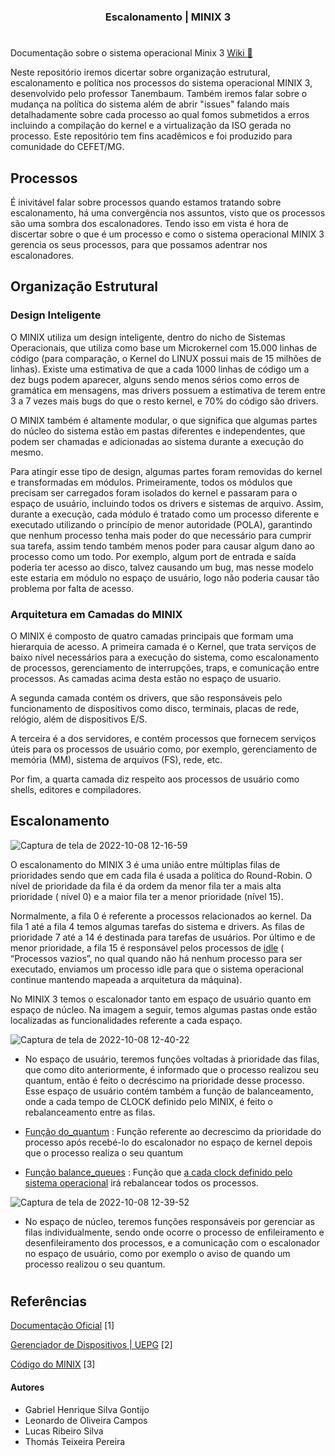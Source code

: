 <h3 align="center">	
Escalonamento | MINIX 3 <p>

</h3>

<h1></h1> 

Documentação sobre o sistema operacional Minix 3 [Wiki :scroll:](https://github.com/leonardo8787/minix-1-documentation/wiki/MINIX-3-%7C-Guia) 

Neste repositório iremos dicertar sobre organização estrutural, escalonamento e política nos processos do sistema operacional MINIX 3, desenvolvido pelo professor Tanembaum.
Também iremos falar sobre o mudança na política do sistema além de abrir "issues" falando mais detalhadamente sobre cada processo ao qual fomos submetidos a erros
incluindo a compilação do kernel e a virtualização da ISO gerada no processo. Este repositório tem fins acadêmicos e foi produzido para comunidade do CEFET/MG.

<h2>Processos</h2>

É inivitável falar sobre processos quando estamos tratando sobre escalonamento, há uma convergência nos assuntos, visto que os processos são uma sombra dos escalonadores. Tendo isso em vista é hora de discertar sobre o que é um processo e como o sistema operacional MINIX 3 gerencia os seus processos, para que possamos 
adentrar nos escalonadores. 

<h2>Organização Estrutural</h2>

<h3> Design Inteligente </h3> 
 
O MINIX utiliza um design inteligente, dentro do nicho de Sistemas Operacionais, que utiliza como base um Microkernel com 15.000 linhas de código (para comparação, o Kernel do LINUX possui mais de 15 milhões de linhas). Existe uma estimativa de que a cada 1000 linhas de código um a dez bugs podem aparecer, alguns sendo menos sérios como erros de gramática em mensagens, mas drivers possuem a estimativa de terem entre 3 a 7 vezes mais bugs do que o resto kernel, e 70% do código são drivers. 
 
O MINIX também é altamente modular, o que significa que algumas partes do núcleo do sistema estão em pastas diferentes e independentes, que podem ser chamadas e adicionadas ao sistema durante a execução do mesmo. 
 
Para atingir esse tipo de design, algumas partes foram removidas do kernel e transformadas em módulos. Primeiramente, todos os módulos que precisam ser carregados foram isolados do kernel e passaram para o espaço de usuário, incluindo todos os drivers e sistemas de arquivo. Assim, durante a execução, cada módulo é tratado como um processo diferente e executado utilizando o princípio de menor autoridade (POLA), garantindo que nenhum processo tenha mais poder do que necessário para cumprir sua tarefa, assim tendo também menos poder para causar algum dano ao processo como um todo. Por exemplo, algum port de entrada e saída poderia ter acesso ao disco, talvez causando um bug, mas nesse modelo este estaria em módulo no espaço de usuário, logo não poderia causar tão problema por falta de acesso. 
 
<h3> Arquitetura em Camadas do MINIX </h3> 
 
O MINIX é composto de quatro camadas principais que formam uma hierarquia de acesso. A primeira camada é o Kernel, que trata serviços de baixo nível necessários para a execução do sistema, como escalonamento de processos, gerenciamento de interrupções, traps, e comunicação entre processos. As camadas acima desta estão no espaço de usuario. 
 
A segunda camada contém os drivers, que são responsáveis pelo funcionamento de dispositivos como disco, terminais, placas de rede, relógio, além de dispositivos E/S. 
 
A terceira é a dos servidores, e contém processos que fornecem serviços úteis para os processos de usuário como, por exemplo, gerenciamento de memória (MM), sistema de arquivos (FS), rede, etc. 
 
Por fim, a quarta camada diz respeito aos processos de usuário como shells, editores e compiladores. 


<h2>Escalonamento</h2>

![Captura de tela de 2022-10-08 12-16-59](https://user-images.githubusercontent.com/78819692/195196906-5d5e0cfd-2cbd-4253-8714-acb1788139fd.png)


O escalonamento do MINIX 3 é uma união entre múltiplas filas de prioridades sendo que em cada fila é usada a política do Round-Robin. O nível de prioridade da fila é da ordem da menor fila ter a mais alta prioridade ( nível 0) e a maior fila ter a menor prioridade (nível 15).

Normalmente, a fila 0 é referente a processos relacionados ao kernel. Da fila 1 até a fila 4 temos algumas tarefas do sistema e drivers. As filas de prioridade 7 até a 14 é destinada para tarefas de usuários. Por último e de menor prioridade, a fila 15 é responsável pelos processos de [idle](https://github.com/leonardo8787/minix-1-documentation/blob/master/minix/kernel/proc.c#L45) ( “Processos vazios”, no qual quando não há nenhum processo para ser executado, enviamos um processo idle para que o sistema operacional continue mantendo mapeada a arquitetura da máquina).

No MINIX 3 temos o escalonador tanto em espaço de usuário quanto em espaço de núcleo. Na imagem a seguir, temos algumas pastas onde estão localizadas as funcionalidades referente a cada espaço.

![Captura de tela de 2022-10-08 12-40-22](https://user-images.githubusercontent.com/78819692/195197343-185bcd3e-8008-497b-bdfa-0eae2c918ec5.png)

- No espaço de usuário, teremos funções voltadas à prioridade das filas, que como dito anteriormente, é informado que o processo realizou seu quantum, então é feito o decréscimo na prioridade desse processo. Esse espaço de usuário contém também a função de balanceamento, onde a cada tempo de CLOCK definido pelo MINIX, é feito o rebalanceamento entre as filas.

- [Função do_quantum](https://github.com/leonardo8787/minix-1-documentation/blob/master/minix/servers/sched/schedule.c#L87)  : Função referente ao decrescimo da prioridade do processo após recebé-lo do escalonador no espaço de kernel depois que o processo realiza o seu quantum
- [Função balance_queues](https://github.com/leonardo8787/minix-1-documentation/blob/master/minix/servers/sched/schedule.c#L353) : Função que [a cada clock definido pelo sistema operacional](https://github.com/leonardo8787/minix-1-documentation/blob/master/minix/servers/sched/main.c#L47) irá rebalancear todos os processos.

![Captura de tela de 2022-10-08 12-39-52](https://user-images.githubusercontent.com/78819692/195197474-fa88105e-0082-49e5-a42c-c53536009442.png)

- No espaço de núcleo, teremos funções responsáveis por gerenciar as filas individualmente, sendo onde ocorre o processo de enfileiramento e desenfileiramento dos processos, e a comunicação com o escalonador no espaço de usuário, como por exemplo o aviso de quando um processo realizou o seu quantum. 


<h1></h1>

## Referências

[Documentação Oficial](http://minix3.org/doc/) [1]

[Gerenciador de Dispositivos | UEPG](https://deinfo.uepg.br/~alunoso/2019/SO/MINIX/DISPOSITIVOS/site%20rea/#:~:text=Entrada%20e%20saida%20minix%20No%20Minix%2C%20drivers%20de,pode%20fazer%20e%20aumente%20a%20estabilidade%20do%20sistema) [2]

[Código do MINIX](https://github.com/Stichting-MINIX-Research-Foundation/minix) [3]

#### Autores
	
- Gabriel Henrique Silva Gontijo
- Leonardo de Oliveira Campos
- Lucas Ribeiro Silva
- Thomás Teixeira Pereira

